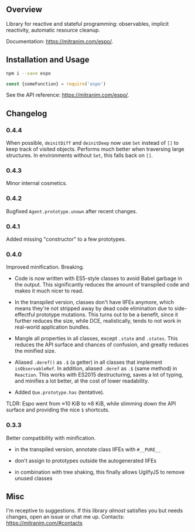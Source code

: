 ## Overview

Library for reactive and stateful programming: observables, implicit reactivity, automatic resource cleanup.

Documentation: https://mitranim.com/espo/.

## Installation and Usage

```sh
npm i --save espo
```

```js
const {someFunction} = require('espo')
```

See the API reference: https://mitranim.com/espo/.

## Changelog

### 0.4.4

When possible, `deinitDiff` and `deinitDeep` now use `Set` instead of `[]` to keep track of visited objects. Performs much better when traversing large structures. In environments without `Set`, this falls back on `[]`.

### 0.4.3

Minor internal cosmetics.

### 0.4.2

Bugfixed `Agent.prototype.unown` after recent changes.

### 0.4.1

Added missing "constructor" to a few prototypes.

### 0.4.0

Improved minification. Breaking.

* Code is now written with ES5-style classes to avoid Babel garbage in the output. This significantly reduces the amount of transpiled code and makes it much nicer to read.

* In the transpiled version, classes don't have IIFEs anymore, which means they're not stripped away by dead code elimination due to side-effectful prototype mutations. This turns out to be a benefit, since it further reduces the size, while DCE, realistically, tends to not work in real-world application bundles.

* Mangle all properties in all classes, except `.state` and `.states`. This reduces the API surface and chances of confusion, and greatly reduces the minified size.

* Aliased `.deref()` as `.$` (a getter) in all classes that implement `isObservableRef`. In addition, aliased `.deref` as `.$` (same method) in `Reaction`. This works with ES2015 destructuring, saves a lot of typing, and minifies a lot better, at the cost of lower readability.

* Added `Que.prototype.has` (tentative).

TLDR: Espo went from ≈10 KiB to ≈8 KiB, while slimming down the API surface and providing the nice `$` shortcuts.

### 0.3.3

Better compatibility with minification.

  * in the transpiled version, annotate class IIFEs with `#__PURE__`

  * don't assign to prototypes outside the autogenerated IIFEs

  * in combination with tree shaking, this finally allows UglifyJS to remove unused classes

## Misc

I'm receptive to suggestions. If this library _almost_ satisfies you but needs changes, open an issue or chat me up. Contacts: https://mitranim.com/#contacts
